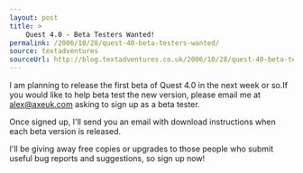 ```yaml
---
layout: post
title: >
    Quest 4.0 - Beta Testers Wanted!
permalink: /2006/10/28/quest-40-beta-testers-wanted/
source: textadventures
sourceUrl: http://blog.textadventures.co.uk/2006/10/28/quest-40-beta-testers-wanted/
---
```

I am planning to release the first beta of Quest 4.0 in the next week or so.If you would like to help beta test the new version, please email me at <a href="mailto:alex@axeuk.com">alex@axeuk.com</a> asking to sign up as a beta tester.

Once signed up, I'll send you an email with download instructions when each beta version is released.

I'll be giving away free copies or upgrades to those people who submit useful bug reports and suggestions, so sign up now!